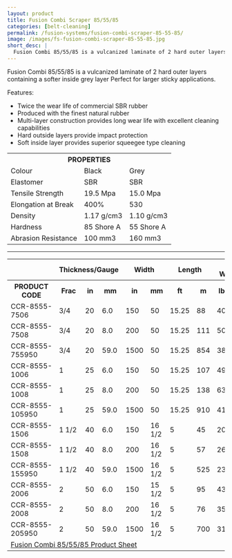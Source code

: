 ```yaml
---
layout: product
title: Fusion Combi Scraper 85/55/85
categories: [belt-cleaning]
permalink: /fusion-systems/fusion-combi-scraper-85-55-85/
image: /images/fs-fusion-combi-scraper-85-55-85.jpg
short_desc: |
  Fusion Combi 85/55/85 is a vulcanized laminate of 2 hard outer layers containing a softer inside grey layer Perfect for larger sticky applications.
---
```


Fusion Combi 85/55/85 is a vulcanized laminate of 2 hard outer layers containing a softer inside grey layer Perfect for larger sticky applications.

Features:
- Twice the wear life of commercial SBR rubber
- Produced with the finest natural rubber
- Multi-layer construction provides long wear life with excellent cleaning capabilities
- Hard outside layers provide impact protection
- Soft inside layer provides superior squeegee type cleaning

<table>
		<tbody><tr>
			<th colspan="3"><span class="caps"><span class="caps">PROPERTIES</span></span></th>
		</tr>
		<tr>
			<td>Colour</td>
			<td>Black</td>
			<td>Grey</td>
		</tr>
		<tr>
			<td>Elastomer</td>
			<td><span class="caps"><span class="caps">SBR</span></span></td>
			<td><span class="caps"><span class="caps">SBR</span></span></td>
		</tr>
		<tr>
			<td>Tensile Strength</td>
			<td>19.5 Mpa</td>
			<td>15.0 Mpa</td>
		</tr>
		<tr>
			<td>Elongation at Break</td>
			<td>400%</td>
			<td>530</td>
		</tr>
		<tr>
			<td>Density</td>
			<td>1.17 g/cm3</td>
			<td>1.10 g/cm3</td>
		</tr>
		<tr>
			<td>Hardness</td>
			<td>85 Shore A</td>
			<td>55 Shore A</td>
		</tr>
		<tr>
			<td>Abrasion Resistance</td>
			<td>100 mm3</td>
			<td>160 mm3</td>
		</tr>
	</tbody></table>

  -----

  <table>
		<tbody><tr>
			<th>&nbsp;</th>
			<th colspan="3">Thickness/Gauge</th>
			<th colspan="2">Width</th>
			<th colspan="2">Length</th>
			<th colspan="2">Roll Weight</th>
		</tr>
		<tr>
			<th><span class="caps"><span class="caps">PRODUCT</span></span> <span class="caps"><span class="caps">CODE</span></span></th>
			<th>Frac</th>
			<th>in</th>
			<th>mm</th>
			<th>in</th>
			<th>mm</th>
			<th>ft</th>
			<th>m</th>
			<th>lbs</th>
			<th>kg</th>
		</tr>
		<tr>
			<td><span class="caps"><span class="caps">CCR</span></span>-8555-7506</td>
			<td>3/4</td>
			<td>20</td>
			<td>6.0</td>
			<td>150</td>
			<td>50</td>
			<td>15.25</td>
			<td>88</td>
			<td>40</td>
		</tr>
		<tr>
			<td><span class="caps"><span class="caps">CCR</span></span>-8555-7508</td>
			<td>3/4</td>
			<td>20</td>
			<td>8.0</td>
			<td>200</td>
			<td>50</td>
			<td>15.25</td>
			<td>111</td>
			<td>50</td>
		</tr>
		<tr>
			<td><span class="caps"><span class="caps">CCR</span></span>-8555-755950</td>
			<td>3/4</td>
			<td>20</td>
			<td>59.0</td>
			<td>1500</td>
			<td>50</td>
			<td>15.25</td>
			<td>854</td>
			<td>388</td>
		</tr>
		<tr>
			<td><span class="caps"><span class="caps">CCR</span></span>-8555-1006</td>
			<td>1</td>
			<td>25</td>
			<td>6.0</td>
			<td>150</td>
			<td>50</td>
			<td>15.25</td>
			<td>107</td>
			<td>49</td>
		</tr>
		<tr>
			<td><span class="caps"><span class="caps">CCR</span></span>-8555-1008</td>
			<td>1</td>
			<td>25</td>
			<td>8.0</td>
			<td>200</td>
			<td>50</td>
			<td>15.25</td>
			<td>138</td>
			<td>63</td>
		</tr>
		<tr>
			<td><span class="caps"><span class="caps">CCR</span></span>-8555-105950</td>
			<td>1</td>
			<td>25</td>
			<td>59.0</td>
			<td>1500</td>
			<td>50</td>
			<td>15.25</td>
			<td>910</td>
			<td>413</td>
		</tr>
		<tr>
			<td><span class="caps"><span class="caps">CCR</span></span>-8555-1506</td>
			<td>1 1/2</td>
			<td>40</td>
			<td>6.0</td>
			<td>150</td>
			<td>16 1/2</td>
			<td>5</td>
			<td>45</td>
			<td>20</td>
		</tr>
		<tr>
			<td><span class="caps"><span class="caps">CCR</span></span>-8555-1508</td>
			<td>1 1/2</td>
			<td>40</td>
			<td>8.0</td>
			<td>200</td>
			<td>16 1/2</td>
			<td>5</td>
			<td>57</td>
			<td>26</td>
		</tr>
		<tr>
			<td><span class="caps"><span class="caps">CCR</span></span>-8555-155950</td>
			<td>1 1/2</td>
			<td>40</td>
			<td>59.0</td>
			<td>1500</td>
			<td>16 1/2</td>
			<td>5</td>
			<td>525</td>
			<td>239</td>
		</tr>
		<tr>
			<td><span class="caps"><span class="caps">CCR</span></span>-8555-2006</td>
			<td>2</td>
			<td>50</td>
			<td>6.0</td>
			<td>150</td>
			<td>15 1/2</td>
			<td>5</td>
			<td>95</td>
			<td>43</td>
		</tr>
		<tr>
			<td><span class="caps"><span class="caps">CCR</span></span>-8555-2008</td>
			<td>2</td>
			<td>50</td>
			<td>8.0</td>
			<td>200</td>
			<td>16 1/2</td>
			<td>5</td>
			<td>76</td>
			<td>35</td>
		</tr>
		<tr>
			<td><span class="caps"><span class="caps">CCR</span></span>-8555-205950</td>
			<td>2</td>
			<td>50</td>
			<td>59.0</td>
			<td>1500</td>
			<td>16 1/2</td>
			<td>5</td>
			<td>700</td>
			<td>319</td>
		</tr>
		<tr>
			<td colspan="9"><a href="http://www.almex.com/file_download/69/FusionCombi856585.pdf" class="pdf">Fusion Combi 85/55/85 Product Sheet</a> </td>
		</tr>
	</tbody></table>
